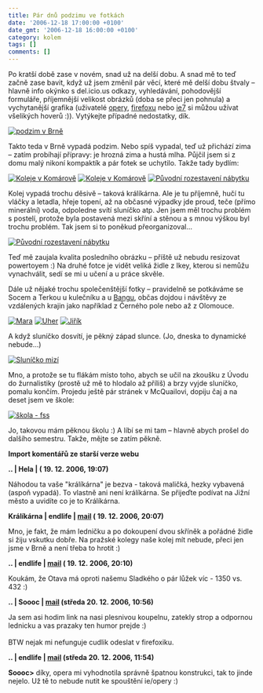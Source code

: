 ```yaml
---
title: Pár dnů podzimu ve fotkách
date: '2006-12-18 17:00:00 +0100'
date_gmt: '2006-12-18 16:00:00 +0100'
category: kolem
tags: []
comments: []
---
```

<p class="odsazeny">Po kratší době zase v novém, snad už na delší dobu. A&nbsp;snad mě to teď začně zase
bavit, když už jsem změnil pár věcí, které mě delší dobu štvaly &ndash; hlavně
info okýnko s del.icio.us odkazy, vyhledávání, pohodovější formuláře, příjemnější
velikost obrázků (doba se přeci jen pohnula)
a vychytanější grafika (uživatelé <a href="https://opera.com">opery</a>,
<a href="https://firefox.czilla.cz/">firefoxu</a> nebo <a href="https://www.microsoft.com/windows/ie/">ie7</a>
si můžou užívat všelikých hoverů :)). Vytýkejte případné nedostatky, dík.</p>
<div >
<a href="/assets/migrated/old-images/podzim2.jpg"><img alt="podzim v Brně" src="/assets/migrated/old-images/podzim2.jpg"></a>
</div>
<p>Takto teda v Brně vypadá podzim. Nebo spíš vypadal, teď už přichází zima &ndash;
zatím probíhají přípravy: je hrozná zima a hustá mlha. Půjčil jsem si z domu
malý nikoní kompaktík a pár fotek se uchytilo. Takže tady bydlím:</p>
<div >
<a href="/assets/migrated/old-images/komarov.jpg"><img alt="Koleje v Komárově" src="/assets/migrated/old-images/komarov.jpg"></a>
<a href="/assets/migrated/old-images/kolejni-chodba.jpg"><img alt="Koleje v Komárově" src="/assets/migrated/old-images/kolejni-chodba.jpg"></a>
<a href="/assets/migrated/old-images/kolej-puvodni.jpg"><img alt="Původní rozestavení nábytku" src="/assets/migrated/old-images/kolej-puvodni.jpg"></a>
</div>
<p>Kolej vypadá trochu děsivě &ndash; taková králíkárna. Ale je tu příjemně,
hučí tu vláčky a letadla, hřeje topení, až na občasné výpadky jde proud,
teče (přímo minerální) voda, odpoledne svítí sluníčko atp. Jen jsem
měl trochu problém s postelí, protože byla postavená mezi skříní a stěnou a
s mnou výškou byl trochu problém. Tak jsem si to poněkud přeorganizoval...</p>
<div >
<a href="/assets/migrated/old-images/kolej-prestavena.jpg"><img alt="Původní rozestavení nábytku" src="/assets/migrated/old-images/kolej-prestavena.jpg"></a>
</div>
<p>Teď mě zaujala kvalita posledního obrázku &ndash; příště už nebudu resizovat
powertoyem :) Na druhé fotce je vidět veliká židle z Ikey, kterou si nemůžu
vynachválit, sedí se mi u učení a u práce skvěle.</p>
<p>Dále už nějaké trochu společenštější fotky &ndash; pravidelně se potkáváme
se Socem a Terkou u kulečníku a u
<a href="https://www.hrajeme.cz/hrajeme/GameDetail.aspx?id_hry=279">Bangu</a>, občas
dojdou i návštěvy ze vzdálených krajin jako například z Černého pole nebo až z Olomouce.</p>
<div >
<a href="/assets/migrated/old-images/mara-pije.jpg"><img alt="Mara" src="/assets/migrated/old-images/mara-pije.jpg"></a>
<a href="/assets/migrated/old-images/uher-kulec.jpg"><img alt="Uher" src="/assets/migrated/old-images/uher-kulec.jpg"></a>
<a href="/assets/migrated/old-images/jirik.jpg"><img alt="Jiřík" src="/assets/migrated/old-images/jirik.jpg"></a>
</div>
<p>A když sluníčko dosvítí, je pěkný západ slunce. (Jo, dneska to dynamické nebude...)</p>
<div >
<a href="/assets/migrated/old-images/zapad-slunce.jpg"><img alt="Sluníčko mizí" src="/assets/migrated/old-images/zapad-slunce.jpg"></a>
</div>
<p>Mno, a protože se tu flákám místo toho, abych se učil na zkoušku z Úvodu do žurnalistiky
(prostě už mě to hlodalo až příliš) a brzy vyjde sluníčko, pomalu končím.
Projedu ještě pár stránek v McQuailovi, dopiju čaj a na deset jsem ve škole:</p>
<div >
<a href="/assets/migrated/old-images/skola.jpg"><img alt="škola - fss" src="/assets/migrated/old-images/skola.jpg"></a>
</div>
<p>Jo, takovou mám pěknou školu :) A líbí se mi tam &ndash; hlavně abych prošel do dalšího
semestru. Takže, mějte se zatím pěkně.</p>
<div class="import-komentaru">
<p><strong>Import komentářů ze starší verze webu</strong></p>
<div class="comment">
<p style="font-weight:bold"><span class="compredmet">..</span> | <span class="comname">Hela</span> | (&nbsp;19.&nbsp;12.&nbsp;2006,&nbsp;19:07)</p>
<p>Náhodou ta vaše &quot;králíkárna&quot; je bezva - taková maličká, hezky vybavená (aspoň vypadá). To vlastně ani není králíkárna. Se přijeďte podívat na Jižní město a uvidíte co je to Králíkárna. </p>
</div>
<div class="comment">
<p style="font-weight:bold"><span class="compredmet">Králíkárna</span> | <span class="comname">endlife</span> |  <a href="mailto:jan.martinek@post.cz">mail</a> (&nbsp;19.&nbsp;12.&nbsp;2006,&nbsp;20:07)</p>
<p>Mno, je fakt, že mám ledničku a po dokoupení dvou skříněk a pořádné židle si žiju vskutku dobře. Na pražské kolegy naše kolej mít nebude, přeci jen jsme v Brně a není třeba to hrotit :) </p>
</div>
<div class="comment">
<p style="font-weight:bold"><span class="compredmet">..</span> | <span class="comname">endlife</span> |  <a href="mailto:jan.martinek@post.cz">mail</a> (&nbsp;19.&nbsp;12.&nbsp;2006,&nbsp;20:10)</p>
<p>Koukám, že Otava má oproti našemu Sladkého o pár lůžek víc - 1350 vs. 432 :) </p>
</div>
<div class="comment">
<p style="font-weight:bold"><span class="compredmet">..</span> | <span class="comname">Soooc</span> |  <a href="mailto:xsoc@post.cz">mail</a> (středa&nbsp;20.&nbsp;12.&nbsp;2006,&nbsp;10:56)</p>
<p>Ja sem asi hodim link na nasi plesnivou koupelnu, zatekly strop a odpornou lednicku a vas prazaky ten humor prejde :) <br>  <br> BTW nejak mi nefunguje cudlik odeslat v firefoxiku. </p>
</div>
<div class="comment">
<p style="font-weight:bold"><span class="compredmet">..</span> | <span class="comname">endlife</span> |  <a href="mailto:jan.martinek@post.cz">mail</a> (středa&nbsp;20.&nbsp;12.&nbsp;2006,&nbsp;11:54)</p>
<p><strong>Soooc&gt;</strong> díky, opera mi vyhodnotila správně špatnou konstrukci, tak to jinde nejelo. Už tě to nebude nutit ke spouštění ie/opery :) </p>
</div>
</div>
